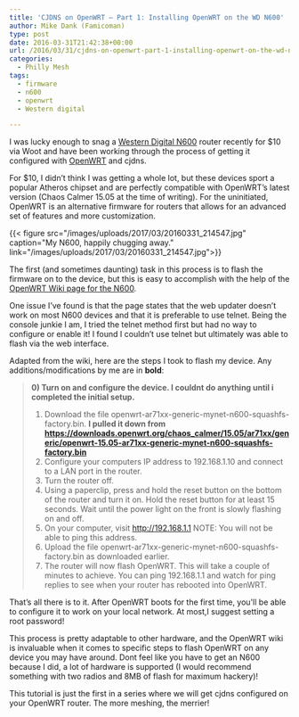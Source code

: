 ```yaml
---
title: 'CJDNS on OpenWRT – Part 1: Installing OpenWRT on the WD N600'
author: Mike Dank (Famicoman)
type: post
date: 2016-03-31T21:42:38+00:00
url: /2016/03/31/cjdns-on-openwrt-part-1-installing-openwrt-on-the-wd-n600/
categories:
  - Philly Mesh
tags:
  - firmware
  - n600
  - openwrt
  - Western digital

---
```

I was lucky enough to snag a <a href="http://www.amazon.com/N600-Dual-Router-Wireless-Accelerate/dp/B007KZQM9G">Western Digital N600</a> router recently for $10 via Woot and have been working through the process of getting it configured with <a href="http://openwrt.org/">OpenWRT</a> and cjdns.

For $10, I didn’t think I was getting a whole lot, but these devices sport a popular Atheros chipset and are perfectly compatible with OpenWRT’s latest version (Chaos Calmer 15.05 at the time of writing). For the uninitiated, OpenWRT is an alternative firmware for routers that allows for an advanced set of features and more customization.

{{< figure src="/images/uploads/2017/03/20160331_214547.jpg" caption="My N600, happily chugging away." link="/images/uploads/2017/03/20160331_214547.jpg">}}

The first (and sometimes daunting) task in this process is to flash the firmware on to the device, but this is easy to accomplish with the help of the <a href="https://wiki.openwrt.org/toh/wd/n600">OpenWRT Wiki page for the N600</a>.

One issue I’ve found is that the page states that the web updater doesn’t work on most N600 devices and that it is preferable to use telnet. Being the console junkie I am, I tried the telnet method first but had no way to configure or enable it! I found I couldn’t use telnet but ultimately was able to flash via the web interface.

Adapted from the wiki, here are the steps I took to flash my device. Any additions/modifications by me are in **bold**:

> **0) Turn on and configure the device. I couldnt do anything until i completed the initial setup.**  
> 1) Download the file openwrt-ar71xx-generic-mynet-n600-squashfs-factory.bin. **I pulled it down from https://downloads.openwrt.org/chaos_calmer/15.05/ar71xx/generic/openwrt-15.05-ar71xx-generic-mynet-n600-squashfs-factory.bin**  
> 2) Configure your computers IP address to 192.168.1.10 and connect to a LAN port in the router.  
> 3) Turn the router off.  
> 4) Using a paperclip, press and hold the reset button on the bottom of the router and turn it on. Hold the reset button for at least 15 seconds. Wait until the power light on the front is slowly flashing on and off.  
> 5) On your computer, visit http://192.168.1.1 NOTE: You will not be able to ping this address.  
> 6) Upload the file openwrt-ar71xx-generic-mynet-n600-squashfs-factory.bin as downloaded earlier.  
> 7) The router will now flash OpenWRT. This will take a couple of minutes to achieve. You can ping 192.168.1.1 and watch for ping replies to see when your router has rebooted into OpenWRT.  

That’s all there is to it. After OpenWRT boots for the first time, you'll be able to configure it to work on your local network. At most,I suggest setting a root password!

This process is pretty adaptable to other hardware, and the OpenWRT wiki is invaluable when it comes to specific steps to flash OpenWRT on any device you may have around. Dont feel like you have to get an N600 because I did, a lot of hardware is supported (I would recommend something with two radios and 8MB of flash for maximum hackery)!

This tutorial is just the first in a series where we will get cjdns configured on your OpenWRT router. The more meshing, the merrier!
